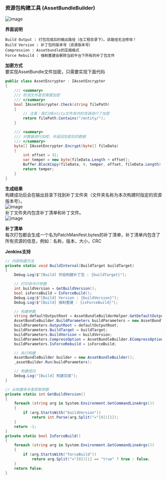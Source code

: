 ### 资源包构建工具 (AssetBundleBuilder)

![image](https://github.com/gmhevinci/MotionFramework/raw/master/Docs/Image/AssetBundleBuilder1.png)

**界面说明**  
```
Build Output : 打包完成后的输出路径（在工程目录下）。该路径无法修改！
Build Version : 补丁包的版本号（资源版本号）
Compression : Assetbundle的压缩格式
Force Rebuild : 强制重建会删除当前平台下所有的补丁包文件
```

**加密方式**  
要实现AssetBundle文件加密，只需要实现下面代码
```C#
public class AssetEncrypter : IAssetEncrypter
{
	/// <summary>
	/// 检测文件是否需要加密
	/// </summary>
	bool IAssetEncrypter.Check(string filePath)
	{
		// 注意：我们对Entity文件夹内的资源进行了加密
		return filePath.Contains("/entity/");
	}

	/// <summary>
	/// 对数据进行加密，并返回加密后的数据
	/// </summary>
	byte[] IAssetEncrypter.Encrypt(byte[] fileData)
	{
		int offset = 32;
		var temper = new byte[fileData.Length + offset];
		Buffer.BlockCopy(fileData, 0, temper, offset, fileData.Length);
		return temper;
	}
}
```

**生成结果**  
构建成功后会在输出目录下找到补丁文件夹（文件夹名称为本次构建时指定的资源版本号）。  
![image](https://github.com/gmhevinci/MotionFramework/raw/master/Docs/Image/AssetBundleBuilder2.png)   
补丁文件夹内包含补丁清单和补丁文件。   
![image](https://github.com/gmhevinci/MotionFramework/raw/master/Docs/Image/AssetBundleBuilder3.png)   

**补丁清单**  
每次打包都会生成一个名为PatchManifest.bytes的补丁清单，补丁清单内包含了所有资源的信息，例如：名称，版本，大小，CRC

**Jenkins支持**  
```C#
// 内部构建方法
private static void BuildInternal(BuildTarget buildTarget)
{
	Debug.Log($"[Build] 开始构建补丁包 : {buildTarget}");

	// 打印命令行参数
	int buildVersion = GetBuildVersion();
	bool isForceBuild = IsForceBuild();
	Debug.Log($"[Build] Version : {buildVersion}");
	Debug.Log($"[Build] 强制重建 : {isForceBuild}");

	// 构建参数
	string defaultOutputRoot = AssetBundleBuilderHelper.GetDefaultOutputRootPath();
	AssetBundleBuilder.BuildParameters buildParameters = new AssetBundleBuilder.BuildParameters();
	buildParameters.OutputRoot = defaultOutputRoot;
	buildParameters.BuildTarget = buildTarget;
	buildParameters.BuildVersion = buildVersion;
	buildParameters.CompressOption = AssetBundleBuilder.ECompressOption.ChunkBasedCompressionLZ4;
	buildParameters.IsForceRebuild = isForceBuild;

	// 执行构建
	AssetBundleBuilder builder = new AssetBundleBuilder();
	_assetBuilder.Run(buildParameters);

	// 构建成功
	Debug.Log("[Build] 构建完成");
}

// 从构建命令里获取参数
private static int GetBuildVersion()
{
	foreach (string arg in System.Environment.GetCommandLineArgs())
	{
		if (arg.StartsWith("buildVersion"))
			return int.Parse(arg.Split("="[0])[1]);
	}
	return -1;
}
private static bool IsForceBuild()
{
	foreach (string arg in System.Environment.GetCommandLineArgs())
	{
		if (arg.StartsWith("forceBuild"))
			return arg.Split("="[0])[1] == "true" ? true : false;
	}
	return false;
}
```